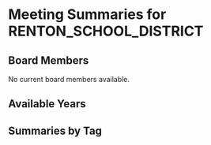 # Meeting Summaries for RENTON_SCHOOL_DISTRICT

## Board Members

No current board members available.

## Available Years

## Summaries by Tag
